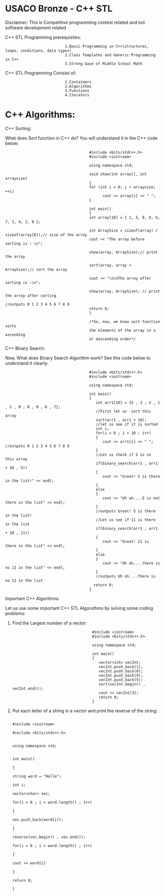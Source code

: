 # USACO Bronze - C++ STL 

Disclaimer: This is Competitive programming contest related and not software development related

C++ STL Programming prerequisites:
    
                               1.Basic Programming in C++(structures, loops, conditions, data types)
                               2.Class Templates and Generic Programming in C++
                               3.Strong base of Middle School Math
                               
C++ STL Programming Conisist of:
  
                               1.Containers
                               2.Algorithms
                               3.Functions
                               4.Iterators
                               
# C++ Algorithms:

C++ Sorting: 

What does Sort function in C++ do? You will understand it in the C++ code below:
 
                                          #include <bits/stdc++.h>
                                          #include <iostream>
 
                                          using namespace std;
 
                                          void show(int array[], int arraysize)
                                          {
                                          for (int i = 0; i < arraysize; ++i)
                                                cout << array[i] << " ";
                                          }
 
                                          int main()
                                          {
                                          int array[10] = { 1, 5, 8, 9, 6, 7, 3, 4, 2, 0 };
   
                                          int ArraySize = sizeof(array) / sizeof(array[0]);// size of the array
                                          cout << "The array before sorting is : \n";
   
                                          show(array, ArraySize);// print the array
 
                                          sort(array, array + ArraySize);// sort the array
 
                                          cout << "\n\nThe array after sorting is :\n";
   
                                          show(array, ArraySize); // print the array after sorting
                                                                  //outputs 0 1 2 3 4 5 6 7 8 9 
                                          return 0;
                                          }
 
                                          /*So, now, we know sort function sorts 
                                          the elements of the array in a ascending 
                                          or descending order*/
C++ Binary Search:
         
Now, What does Binary Search Algorithm work? See this code below to understand it clearly:

                                          #include <bits/stdc++.h>
                                          #include <iostream>
                                          
                                          using namespace std;
                                          
                                          int main()
                                          {
                                             int arr1[10] = {5 , 3 , 4 , 1 , 2 , 0 , 8 , 9 , 6 , 7};
                                             //First let us  sort this array
                                             sort(arr1 , arr1 + 10);
                                             //let us see if it is sorted
                                             int i;
                                             for(i = 0 ; i < 10 ; i++)
                                             {
                                                cout << arr1[i] << " "; //outputs 0 1 2 3 4 5 6 7 8 9
                                             }
                                             //Let us check if 5 is in this array
                                             if(binary_search(arr1 , arr1 + 10 , 5))
                                             {
                                                cout << "Great! 5 is there in the list!" << endl;
                                             }
                                             else
                                             {
                                                cout << "Uh oh....5 is not there in the list" << endl;
                                             } 
                                             //outputs Great! 5 is there in the list!
                                             //Let us see if 11 is there in the list
                                             if(binary_search(arr1 , arr1 + 10 , 11))
                                             {
                                                cout << "Great! 11 is there in the list" << endl;
                                             }
                                             else
                                             {
                                                cout << "Uh oh....there is no 11 in the list" << endl;
                                             }
                                             //outputs Uh oh....there is no 11 in the list
                                            return 0;
                                          }

Important C++ Algorithms:

Let us use some important C++ STL Algoruthms by solving some coding problems:

1. Find the Largest number of a vector:

                                           #include <iostream>
                                           #include <bits/stdc++.h>
                                           
                                           using namespace std;
                                           
                                           int main()
                                           {
                                              vector<int> vecInt;
                                              vecInt.push_back(1);
                                              vecInt.push_back(0);
                                              vecInt.push_back(9);
                                              vecInt.push_back(5);
                                              sort(vecInt.begin() , vecInt.end());
                                              cout << vecInt[3];
                                              return 0;
                                           }
2. Put each letter of a string in a vector and print the reverse of the string:

                                                                                 #include <iostream>
                                                                                 #include <bits/stdc++.h>
                                                                                 
                                                                                 using namespace std;
                                                                                 
                                                                                 int main()
                                                                                 {
                                                                                   string word = "Hello";
                                                                                   int i;
                                                                                   vector<char> vec;
                                                                                   for(i = 0 ; i < word.length() ; i++)
                                                                                   {
                                                                                      vec.push_back(word[i]);
                                                                                   }
                                                                                   reverse(vec.begin() , vec.end());
                                                                                   for(i = 0 ; i < word.length() ; i++)
                                                                                   {
                                                                                     cout << word[i]
                                                                                   }
                                                                                   return 0;
                                                                                 } 
